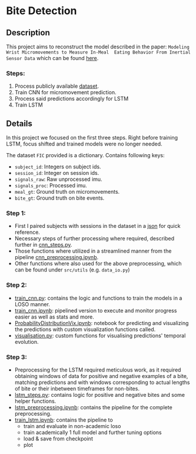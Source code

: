 # Bite Detection 

## Description

This project aims to reconstruct the model described in the paper: `Modeling Wrist Micromovements to Measure In-Meal 
Eating Behavior From Inertial Sensor Data` which can be found [here](https://doi.org/10.1109/jbhi.2019.2892011).

### Steps:

1. Process publicly available [dataset](https://zenodo.org/records/4421861).
2. Train CNN for micromovement prediction.
3. Process said predictions accordingly for LSTM
4. Train LSTM

## Details

In this project we focused on the first three steps. Right before training LSTM, focus shifted and trained models were no longer needed.

The dataset `FIC` provided is a dictionary. Contains following keys:

- `subject_id`: Integers on subject ids.
- `session_id`: Integer on session ids.
- `signals_raw`: Raw unprocessed imu.
- `signals_proc`: Processed imu.
- `meal_gt`: Ground truth on micromovements.
- `bite_gt`: Ground truth on bite events.

### Step 1:

- First I paired subjects with sessions in the dataset in a [json](data/dataset-info-json/subject_to_indices.json) for 
quick reference.
- Necessary steps of further processing where required, described further in [cnn_steps.py](src/cnn/cnn_steps.py).
- Those functions where utilized in a streamlined manner from the pipeline [cnn_preprocessing.ipynb](notebooks/cnn/cnn_preprocessing.ipynb).
- Other functions where also used for the above preprocessing, which can be found under `src/utils` (e.g. `data_io.py`)

### Step 2:

- [train_cnn.py](src/cnn/train_cnn.py): contains the logic and functions to train the models in a LOSO manner.
- [train_cnn.ipynb](notebooks/cnn/train_cnn.ipynb): pipelined version to execute and monitor progress easier as well as 
stats and more.
- [ProbabilityDistributionVix.ipynb](notebooks/cnn/ProbabilityDistributionViz.ipynb): notebook for predicting and 
visualizing the predictions with custom visualization functions called.
- [visualisation.py](src/analysis/viz_predictions.py): custom functions for visualising predictions' temporal evolution.

### Step 3:

- Preprocessing for the LSTM required meticulous work, as it required obtaining windows of data for positive and 
negative examples of a bite, matching predictions and with windows corresponding to actual lengths of bite or their 
inbetween timeframes for non-bites.
- [lstm_steps.py](src/lstm/lstm_steps.py): contains logic for positive and negative bites and some helper functions.
- [lstm_preprocessing.ipynb](notebooks/lstm/lstm_preprocessing.ipynb): contains the pipeline for the complete preprocessing.
- [train_lstm.ipynb](notebooks/lstm/train_lstm.ipynb): contains the pipeline to
  - train and evaluate in non-academic loso
  - train academically 1 full model and further tuning options
  - load & save from checkpoint
  - plot
